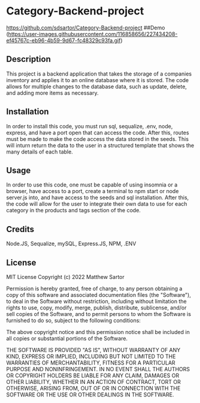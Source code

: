 # Category-Backend-project
https://github.com/sdsartor/Category-Backend-project
##Demo
(https://user-images.githubusercontent.com/116858656/227434208-ef45767c-eb96-4b59-9d67-fc48329c93fa.gif)
## Description
This project is a backend application that takes the storage of a companies inventory and applies it to an online database where it is stored.  The code allows for multiple changes to the database data, such as update, delete, and adding more items as necessary.
## Installation
In order to install this code, you must run sql, sequalize, .env, node, express, and have a port open that can access the code.  After this, routes must be made to make the code access the data stored in the seeds.  This will inturn return the data to the user in a structured template that shows the many details of each table.
## Usage
In order to use this code, one must be capable of using insomnia or a browser, have access to a port, create a terminal to npm start or node server.js into, and have access to the seeds and sql installation.  After this, the code will allow for the user to integrate their own data to use for each category in the products and tags section of the code.
## Credits
Node.JS, Sequalize, mySQL, Express.JS, NPM, .ENV
## License
MIT License
Copyright (c) 2022 Matthew Sartor

Permission is hereby granted, free of charge, to any person obtaining a copy of this software and associated documentation files (the "Software"), to deal in the Software without restriction, including without limitation the rights to use, copy, modify, merge, publish, distribute, sublicense, and/or sell copies of the Software, and to permit persons to whom the Software is furnished to do so, subject to the following conditions:

The above copyright notice and this permission notice shall be included in all copies or substantial portions of the Software.

THE SOFTWARE IS PROVIDED "AS IS", WITHOUT WARRANTY OF ANY KIND, EXPRESS OR IMPLIED, INCLUDING BUT NOT LIMITED TO THE WARRANTIES OF MERCHANTABILITY, FITNESS FOR A PARTICULAR PURPOSE AND NONINFRINGEMENT. IN NO EVENT SHALL THE AUTHORS OR COPYRIGHT HOLDERS BE LIABLE FOR ANY CLAIM, DAMAGES OR OTHER LIABILITY, WHETHER IN AN ACTION OF CONTRACT, TORT OR OTHERWISE, ARISING FROM, OUT OF OR IN CONNECTION WITH THE SOFTWARE OR THE USE OR OTHER DEALINGS IN THE SOFTWARE.
